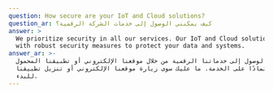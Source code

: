 ```yaml
---
question: How secure are your IoT and Cloud solutions?
question_ar: كيف يمكنني الوصول إلى خدمات الشركة الرقمية؟
answer: >
  We prioritize security in all our services. Our IoT and Cloud solutions come
  with robust security measures to protect your data and systems.
answer_ar: >-
  يمكن الوصول إلى خدماتنا الرقمية من خلال موقعنا الإلكتروني أو تطبيقنا المحمول،
  اعتمادًا على الخدمة. ما عليك سوى زيارة موقعنا الإلكتروني أو تنزيل تطبيقنا
  للبدء.
---
```


